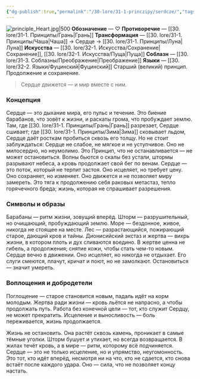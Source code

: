 ```yaml
---
{"dg-publish":true,"permalink":"/30-lore/31-1-princzipy/serdcze/","tags":["незримое/принцип"]}
---
```


![principle_Heart.jpg|500](/img/user/90.%20files/principle_Heart.jpg)
**Обозначение** — ♡
**Противоречие** — [[30. lore/31-1. Принципы/Грань\|Грань]]
**Трансформация** — [[30. lore/31-1. Принципы/Чаша\|Чаша]] → Сердце → [[30. lore/31-1. Принципы/Луна\|Луна]]
**Искусства** — [[30. lore/32-1. Искусства/Сохранение\|Сохранение]], [[30. lore/32-1. Искусства/Пуща\|Пуща]]
**Соблазн** — [[30. lore/31-3. Соблазны/Преображение\|Преображение]]
**Языки** — [[30. lore/32-2. Языки/Фуцинский\|Фуцинский]]
Старший (великий) принцип. Продолжение и сохранение.

> Сердце движется — и мир вместе с ним.
### Концепция
Сердце — это дыхание мира, его пульс и течение. Это биение барабанов, что зовёт к жизни, и раскаты грома, что пробуждает землю. Там, где [[30. lore/31-1. Принципы/Грань\|Грань]] разрезает, Сердце сшивает; где [[30. lore/31-1. Принципы/Зима\|Зима]] сковывает льдом, Сердце даёт росткам пробиться сквозь его толщу.
Но не стоит заблуждаться: Сердце не слабое, не мягкое и не уступчивое. Оно не милосердно, но неумолимо. Это Принцип, что не останавливается — не может остановиться. Волны бьются о скалы без устали, штормы разрывают небеса, а кровь продолжает свой бег по венам.
Сердце — это поток, который не терпит застоя. Оно исцеляет, но требует цену. Оно сохраняет, но изменяет. Оно движется и не позволяет миру замереть. Это тяга к продолжению себя раковых метастаз, тепло горячечного бреда; жизнь, которая не спрашивает разрешения.  
### Символы и образы
Барабаны — ритм жизни, зовущий вперёд.
Шторм — разрушительный, но очищающий, пробуждающий землю.
Море — бездонное, живое, никогда не стоящее на месте.
Лес — разрастающийся, пожирающий старое, дающий кров и тайны.
Дионисийский экстаз и жертва — вихрь жизни, в котором плоть и дух сливаются воедино. В жертве ценна не гибель, а продолжения; снятие кожи, чтобы стать чем-то новым.
Сердце вечно в движении. Оно исцеляет, но никогда не отдыхает. Его слуги смеются, плачут, кричат и поют, но не замолкают. Остановиться — значит умереть.
### Воплощения и добродетели
Поглощение — старое становится новым, падаль идёт на корм молодым.
Жертва ради жизни — кровь льётся не напрасно, а чтобы продолжать путь.
Работа без конечной цели — тот, кто служит Сердцу, не может прекратить.
Исцеление и выносливость — боль переживается, жизнь продолжается.

Жизнь не остановить. Она растёт сквозь камень, проникает в самые тёмные уголки. Шторм бушует и утихает, но всегда возвращается. В жилах течёт кровь, а в мире — ритм, которому всё подчиняется.
Сердце — это не только исцеление, но и упрямство, неугомонность. Это тот, кто идёт вперёд, несмотря ни на что, кто не сдается, кто снова встаёт после каждого удара. Оно — сила, что не позволяет концу настать.